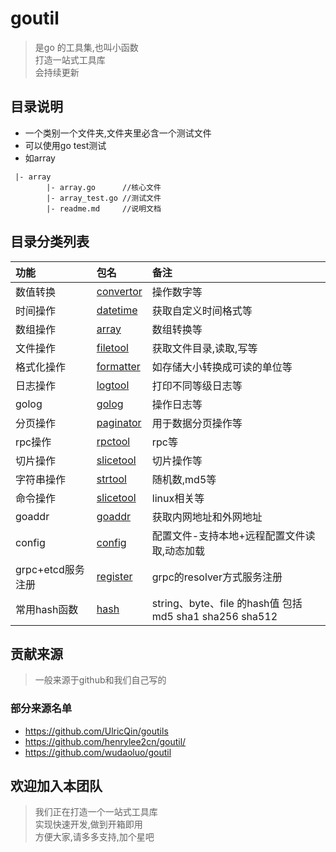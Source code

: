 # goutil
> 是go 的工具集,也叫小函数 <br/>打造一站式工具库<br/>会持续更新

## 目录说明
- 一个类别一个文件夹,文件夹里必含一个测试文件
- 可以使用go test测试
- 如array

```
 |- array
        |- array.go      //核心文件
        |- array_test.go //测试文件
        |- readme.md     //说明文档
```

## 目录分类列表

| 功能 | 包名 |  备注 |
| :--- | :--- | :--- |
| 数值转换 | [convertor](convertor/readme.md) | 操作数字等 |
| 时间操作 | [datetime](datetime/readme.md) |  获取自定义时间格式等|
| 数组操作 | [array](array) |  数组转换等|
| 文件操作 | [filetool](filetool) |  获取文件目录,读取,写等|
| 格式化操作 | [formatter](formatter) |  如存储大小转换成可读的单位等|
| 日志操作 | [logtool](logtool) |  打印不同等级日志等|
| golog | [golog](golog) |  操作日志等|
| 分页操作 | [paginator](paginator) |  用于数据分页操作等|
| rpc操作 | [rpctool](rpctool) |  rpc等|
| 切片操作 | [slicetool](slicetool) |  切片操作等|
| 字符串操作 | [strtool](strtool) |  随机数,md5等|
| 命令操作 | [slicetool](slicetool) |  linux相关等|
| goaddr | [goaddr](goaddr/readme.md) |  获取内网地址和外网地址|
| config | [config](config/readme.md) |  配置文件-支持本地+远程配置文件读取,动态加载|
| grpc+etcd服务注册 | [register](register/README.md) |  grpc的resolver方式服务注册|
| 常用hash函数 | [hash](hash/README.md) |  string、byte、file 的hash值 包括md5 sha1 sha256 sha512 |


## 贡献来源
> 一般来源于github和我们自己写的

### 部分来源名单

- https://github.com/UlricQin/goutils
- https://github.com/henrylee2cn/goutil/
- https://github.com/wudaoluo/goutil


## 欢迎加入本团队
> 我们正在打造一个一站式工具库<br/>实现快速开发,做到开箱即用<br/>方便大家,请多多支持,加个星吧


